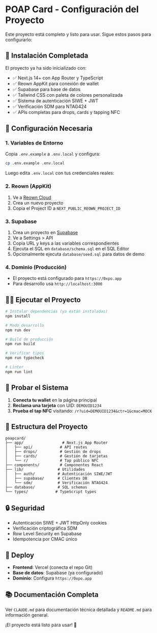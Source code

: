 # POAP Card - Configuración del Proyecto

Este proyecto está completo y listo para usar. Sigue estos pasos para configurarlo:

## 🚀 Instalación Completada

El proyecto ya ha sido inicializado con:
- ✅ Next.js 14+ con App Router y TypeScript
- ✅ Reown AppKit para conexión de wallet
- ✅ Supabase para base de datos
- ✅ Tailwind CSS con paleta de colores personalizada
- ✅ Sistema de autenticación SIWE + JWT
- ✅ Verificación SDM para NTAG424
- ✅ APIs completas para drops, cards y tapping NFC

## 🔧 Configuración Necesaria

### 1. Variables de Entorno

Copia `.env.example` a `.env.local` y configura:

```bash
cp .env.example .env.local
```

Luego edita `.env.local` con tus credenciales reales:

### 2. Reown (AppKit)
1. Ve a [Reown Cloud](https://cloud.reown.com)
2. Crea un nuevo proyecto
3. Copia el Project ID a `NEXT_PUBLIC_REOWN_PROJECT_ID`

### 3. Supabase
1. Crea un proyecto en [Supabase](https://supabase.com)
2. Ve a Settings > API
3. Copia URL y keys a las variables correspondientes
4. Ejecuta el SQL en `database/schema.sql` en el SQL Editor
5. Opcionalmente ejecuta `database/seed.sql` para datos de demo

### 4. Dominio (Producción)
- El proyecto está configurado para `https://0xpo.app`
- Para desarrollo usa `http://localhost:3000`

## 🏃‍♂️ Ejecutar el Proyecto

```bash
# Instalar dependencias (ya están instaladas)
npm install

# Modo desarrollo
npm run dev

# Build de producción
npm run build

# Verificar tipos
npm run typecheck

# Linter
npm run lint
```

## 🧪 Probar el Sistema

1. **Conecta tu wallet** en la página principal
2. **Reclama una tarjeta** con UID: `DEMOUID1234`
3. **Prueba el tap NFC** visitando: `/r?uid=DEMOUID1234&ctr=1&cmac=MOCK`

## 📁 Estructura del Proyecto

```
poapcard/
├── app/                 # Next.js App Router
│   ├── api/            # API routes
│   ├── drops/          # Gestión de drops
│   ├── cards/          # Gestión de tarjetas
│   └── r/              # Tap público NFC
├── components/         # Componentes React
├── lib/               # Utilidades
│   ├── auth/          # Autenticación SIWE/JWT
│   ├── supabase/      # Clientes DB
│   └── sdm/           # Verificación NTAG424
├── database/          # SQL schemas
└── types/            # TypeScript types
```

## 🔒 Seguridad

- Autenticación SIWE + JWT HttpOnly cookies
- Verificación criptográfica SDM
- Row Level Security en Supabase
- Idempotencia por CMAC único

## 🚀 Deploy

- **Frontend**: Vercel (conecta el repo Git)
- **Base de datos**: Supabase (ya configurado)
- **Dominio**: Configura `https://0xpo.app`

## 📚 Documentación Completa

Ver `CLAUDE.md` para documentación técnica detallada y `README.md` para información general.

¡El proyecto está listo para usar! 🎉